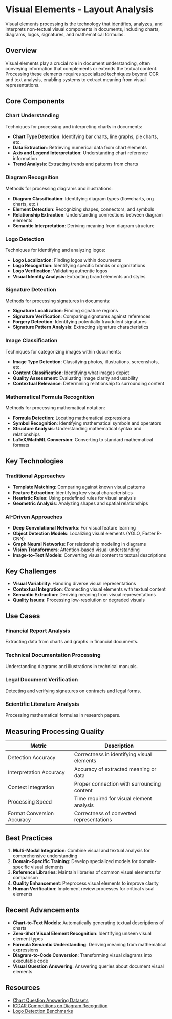 # Visual Elements - Layout Analysis

Visual elements processing is the technology that identifies, analyzes, and interprets non-textual visual components in documents, including charts, diagrams, logos, signatures, and mathematical formulas.

## Overview

Visual elements play a crucial role in document understanding, often conveying information that complements or extends the textual content. Processing these elements requires specialized techniques beyond OCR and text analysis, enabling systems to extract meaning from visual representations.

## Core Components

### Chart Understanding

Techniques for processing and interpreting charts in documents:

- **Chart Type Detection**: Identifying bar charts, line graphs, pie charts, etc.
- **Data Extraction**: Retrieving numerical data from chart elements
- **Axis and Legend Interpretation**: Understanding chart reference information
- **Trend Analysis**: Extracting trends and patterns from charts

### Diagram Recognition

Methods for processing diagrams and illustrations:

- **Diagram Classification**: Identifying diagram types (flowcharts, org charts, etc.)
- **Element Detection**: Recognizing shapes, connectors, and symbols
- **Relationship Extraction**: Understanding connections between diagram elements
- **Semantic Interpretation**: Deriving meaning from diagram structure

### Logo Detection

Techniques for identifying and analyzing logos:

- **Logo Localization**: Finding logos within documents
- **Logo Recognition**: Identifying specific brands or organizations
- **Logo Verification**: Validating authentic logos
- **Visual Identity Analysis**: Extracting brand elements and styles

### Signature Detection

Methods for processing signatures in documents:

- **Signature Localization**: Finding signature regions
- **Signature Verification**: Comparing signatures against references
- **Forgery Detection**: Identifying potentially fraudulent signatures
- **Signature Pattern Analysis**: Extracting signature characteristics

### Image Classification

Techniques for categorizing images within documents:

- **Image Type Detection**: Classifying photos, illustrations, screenshots, etc.
- **Content Classification**: Identifying what images depict
- **Quality Assessment**: Evaluating image clarity and usability
- **Contextual Relevance**: Determining relationship to surrounding content

### Mathematical Formula Recognition

Methods for processing mathematical notation:

- **Formula Detection**: Locating mathematical expressions
- **Symbol Recognition**: Identifying mathematical symbols and operators
- **Structure Analysis**: Understanding mathematical syntax and relationships
- **LaTeX/MathML Conversion**: Converting to standard mathematical formats

## Key Technologies

### Traditional Approaches

- **Template Matching**: Comparing against known visual patterns
- **Feature Extraction**: Identifying key visual characteristics
- **Heuristic Rules**: Using predefined rules for visual analysis
- **Geometric Analysis**: Analyzing shapes and spatial relationships

### AI-Driven Approaches

- **Deep Convolutional Networks**: For visual feature learning
- **Object Detection Models**: Localizing visual elements (YOLO, Faster R-CNN)
- **Graph Neural Networks**: For relationship modeling in diagrams
- **Vision Transformers**: Attention-based visual understanding
- **Image-to-Text Models**: Converting visual content to textual descriptions

## Key Challenges

- **Visual Variability**: Handling diverse visual representations
- **Contextual Integration**: Connecting visual elements with textual content
- **Semantic Extraction**: Deriving meaning from visual representations
- **Quality Issues**: Processing low-resolution or degraded visuals

## Use Cases

### Financial Report Analysis

Extracting data from charts and graphs in financial documents.

### Technical Documentation Processing

Understanding diagrams and illustrations in technical manuals.

### Legal Document Verification

Detecting and verifying signatures on contracts and legal forms.

### Scientific Literature Analysis

Processing mathematical formulas in research papers.

## Measuring Processing Quality

| Metric | Description |
|--------|-------------|
| Detection Accuracy | Correctness in identifying visual elements |
| Interpretation Accuracy | Accuracy of extracted meaning or data |
| Context Integration | Proper connection with surrounding content |
| Processing Speed | Time required for visual element analysis |
| Format Conversion Accuracy | Correctness of converted representations |

## Best Practices

1. **Multi-Modal Integration**: Combine visual and textual analysis for comprehensive understanding
2. **Domain-Specific Training**: Develop specialized models for domain-specific visual elements
3. **Reference Libraries**: Maintain libraries of common visual elements for comparison
4. **Quality Enhancement**: Preprocess visual elements to improve clarity
5. **Human Verification**: Implement review processes for critical visual elements

## Recent Advancements

- **Chart-to-Text Models**: Automatically generating textual descriptions of charts
- **Zero-Shot Visual Element Recognition**: Identifying unseen visual element types
- **Formula Semantic Understanding**: Deriving meaning from mathematical expressions
- **Diagram-to-Code Conversion**: Transforming visual diagrams into executable code
- **Visual Question Answering**: Answering queries about document visual elements

## Resources

- [Chart Question Answering Datasets](https://github.com/vis-nlp/ChartQA)
- [ICDAR Competitions on Diagram Recognition](https://icdar2021.org/competitions/)
- [Logo Detection Benchmarks](https://paperswithcode.com/dataset/logodet-3k)
